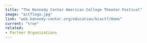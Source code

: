 ```yaml
---
title: "The Kennedy Center American College Theater Festival"
image: "actflogo.jpg"
link: "web.kennedy-center.org/education/kcactf/Home"
current: "true"
related:
- Partner Organizations
---
```

